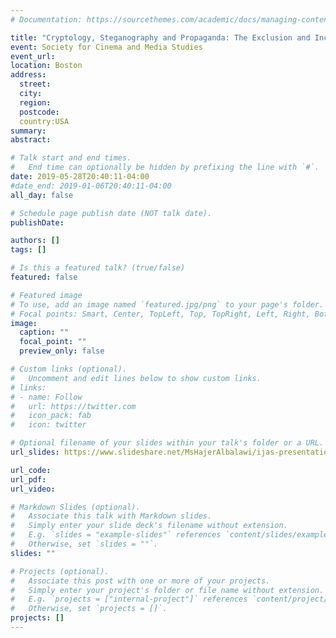 ```yaml
---
# Documentation: https://sourcethemes.com/academic/docs/managing-content/

title: "Cryptology, Steganography and Propaganda: The Exclusion and Inclusion Roles of Language in Human Communication"
event: Society for Cinema and Media Studies
event_url:
location: Boston
address:
  street:
  city:
  region:
  postcode:
  country:USA
summary:
abstract:

# Talk start and end times.
#   End time can optionally be hidden by prefixing the line with `#`.
date: 2019-05-28T20:40:11-04:00
#date_end: 2019-01-06T20:40:11-04:00
all_day: false

# Schedule page publish date (NOT talk date).
publishDate:

authors: []
tags: []

# Is this a featured talk? (true/false)
featured: false

# Featured image
# To use, add an image named `featured.jpg/png` to your page's folder.
# Focal points: Smart, Center, TopLeft, Top, TopRight, Left, Right, BottomLeft, Bottom, BottomRight.
image:
  caption: ""
  focal_point: ""
  preview_only: false

# Custom links (optional).
#   Uncomment and edit lines below to show custom links.
# links:
# - name: Follow
#   url: https://twitter.com
#   icon_pack: fab
#   icon: twitter

# Optional filename of your slides within your talk's folder or a URL.
url_slides: https://www.slideshare.net/MsHajerAlbalawi/ijas-presentation

url_code:
url_pdf:
url_video:

# Markdown Slides (optional).
#   Associate this talk with Markdown slides.
#   Simply enter your slide deck's filename without extension.
#   E.g. `slides = "example-slides"` references `content/slides/example-slides.md`.
#   Otherwise, set `slides = ""`.
slides: ""

# Projects (optional).
#   Associate this post with one or more of your projects.
#   Simply enter your project's folder or file name without extension.
#   E.g. `projects = ["internal-project"]` references `content/project/deep-learning/index.md`.
#   Otherwise, set `projects = []`.
projects: []
---
```


